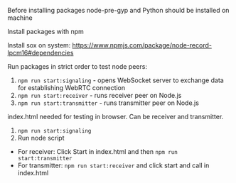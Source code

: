 Before installing packages node-pre-gyp and Python should be installed on machine

Install packages with npm

Install sox on system: https://www.npmjs.com/package/node-record-lpcm16#dependencies

Run packages in strict order to test node peers:
1. `npm run start:signaling` - opens WebSocket server to exchange data for establishing WebRTC connection
2. `npm run start:receiver` - runs receiver peer on Node.js
3. `npm run start:transmitter` - runs transmitter peer on Node.js

index.html needed for testing in browser. Can be receiver and transmitter.
1. `npm run start:signaling`
2. Run node script
- For receiver: Click Start in index.html and then `npm run start:transmitter`
- For transmitter: `npm run start:receiver` and click start and call in index.html